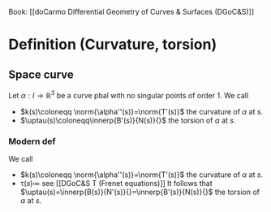 Book: [[doCarmo Differential Geometry of Curves & Surfaces (DGoC&S)]]
# Definition (Curvature, torsion)
## Space curve
Let $\alpha:I\to \mathbb{R}^{3}$ be a curve pbal with no singular points of order $1$.
We call
- $k(s)\coloneqq \norm{\alpha''(s)}=\norm{T'(s)}$ the curvature of $\alpha$ at $s$.
- $\uptau(s)\coloneqq\innerp{B'(s)}{N(s)}{}$ the torsion of $\alpha$ at $s$.

### Modern def
We call
- $k(s)\coloneqq \norm{\alpha''(s)}=\norm{T'(s)}$ the curvature of $\alpha$ at $s$.
- $\uptau(s)\coloneqq$ see [[DGoC&S T (Frenet equations)]]
  It follows that $\uptau(s)=\innerp{B(s)}{N'(s)}{}=\innerp{B'(s)}{N(s)}{}$ the torsion of $\alpha$ at $s$. 
